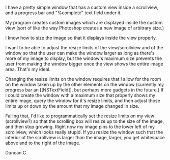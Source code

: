 

I have a pretty simple window that has a custom view inside a scrollview, and a progress bar and "%complete" text field under it.

My program creates custom images which are displayed inside the custom view (sort of like the way Photoshop creates a new image of arbitrary size.)

I know how to size the image so that it displays inside the view properly.

I want to be able to adjust the resize limits of the view/scrollview and of the window so that the user can make the window larger as long as there's more of my image to display, but the window's maximum size prevents the user from making the window bigger once the view shows the entire image area. That's my ideal.

Changing the resize limits on the window requires that I allow for the room on the window taken up by the other elements on the window (currently my progress bar an [[NSTextField]], but perhaps more gadgets in the future.) If I could create the window with a maximum size that properly shows my entire image, query the window for it's resize limits, and then adjust those limits up or down by the amount that my image changed in size. 

Failing that, I'd like to programmatically set the resize limits on my view (scrollview?) so that the scrolling box will resize up to the size of the image, and then stop growing. Right now my image pins to the lower left of my scrollview, which looks really stupid. If you resize the window such that the interior of the scrollview is larger than the image, larger, you get whitespace above and to the right of the image.


Duncan C